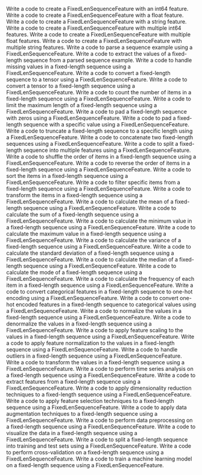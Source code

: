 Write a code to create a FixedLenSequenceFeature with an int64 feature.
Write a code to create a FixedLenSequenceFeature with a float feature.
Write a code to create a FixedLenSequenceFeature with a string feature.
Write a code to create a FixedLenSequenceFeature with multiple int64 features.
Write a code to create a FixedLenSequenceFeature with multiple float features.
Write a code to create a FixedLenSequenceFeature with multiple string features.
Write a code to parse a sequence example using a FixedLenSequenceFeature.
Write a code to extract the values of a fixed-length sequence from a parsed sequence example.
Write a code to handle missing values in a fixed-length sequence using a FixedLenSequenceFeature.
Write a code to convert a fixed-length sequence to a tensor using a FixedLenSequenceFeature.
Write a code to convert a tensor to a fixed-length sequence using a FixedLenSequenceFeature.
Write a code to count the number of items in a fixed-length sequence using a FixedLenSequenceFeature.
Write a code to limit the maximum length of a fixed-length sequence using a FixedLenSequenceFeature.
Write a code to pad a fixed-length sequence with zeros using a FixedLenSequenceFeature.
Write a code to pad a fixed-length sequence with a specific value using a FixedLenSequenceFeature.
Write a code to truncate a fixed-length sequence to a specific length using a FixedLenSequenceFeature.
Write a code to concatenate two fixed-length sequences using a FixedLenSequenceFeature.
Write a code to split a fixed-length sequence into multiple features using a FixedLenSequenceFeature.
Write a code to shuffle the order of items in a fixed-length sequence using a FixedLenSequenceFeature.
Write a code to reverse the order of items in a fixed-length sequence using a FixedLenSequenceFeature.
Write a code to sort the items in a fixed-length sequence using a FixedLenSequenceFeature.
Write a code to filter specific items from a fixed-length sequence using a FixedLenSequenceFeature.
Write a code to transform the items in a fixed-length sequence using a FixedLenSequenceFeature.
Write a code to calculate the mean of a fixed-length sequence using a FixedLenSequenceFeature.
Write a code to calculate the sum of a fixed-length sequence using a FixedLenSequenceFeature.
Write a code to calculate the minimum value in a fixed-length sequence using a FixedLenSequenceFeature.
Write a code to calculate the maximum value in a fixed-length sequence using a FixedLenSequenceFeature.
Write a code to calculate the variance of a fixed-length sequence using a FixedLenSequenceFeature.
Write a code to calculate the standard deviation of a fixed-length sequence using a FixedLenSequenceFeature.
Write a code to calculate the median of a fixed-length sequence using a FixedLenSequenceFeature.
Write a code to calculate the mode of a fixed-length sequence using a FixedLenSequenceFeature.
Write a code to calculate the frequency of each item in a fixed-length sequence using a FixedLenSequenceFeature.
Write a code to convert categorical features in a fixed-length sequence to one-hot encoding using a FixedLenSequenceFeature.
Write a code to convert one-hot encoded features in a fixed-length sequence to categorical values using a FixedLenSequenceFeature.
Write a code to normalize the values in a fixed-length sequence using a FixedLenSequenceFeature.
Write a code to denormalize the values in a fixed-length sequence using a FixedLenSequenceFeature.
Write a code to apply feature scaling to the values in a fixed-length sequence using a FixedLenSequenceFeature.
Write a code to apply feature normalization to the values in a fixed-length sequence using a FixedLenSequenceFeature.
Write a code to handle outliers in a fixed-length sequence using a FixedLenSequenceFeature.
Write a code to transform the values in a fixed-length sequence using a FixedLenSequenceFeature.
Write a code to perform time series analysis on a fixed-length sequence using a FixedLenSequenceFeature.
Write a code to extract features from a fixed-length sequence using a FixedLenSequenceFeature.
Write a code to apply dimensionality reduction techniques to a fixed-length sequence using a FixedLenSequenceFeature.
Write a code to apply feature selection techniques to a fixed-length sequence using a FixedLenSequenceFeature.
Write a code to apply data augmentation techniques to a fixed-length sequence using a FixedLenSequenceFeature.
Write a code to perform data preprocessing on a fixed-length sequence using a FixedLenSequenceFeature.
Write a code to visualize the data in a fixed-length sequence using a FixedLenSequenceFeature.
Write a code to split a fixed-length sequence into training and test sets using a FixedLenSequenceFeature.
Write a code to perform cross-validation on a fixed-length sequence using a FixedLenSequenceFeature.
Write a code to train a machine learning model on a fixed-length sequence using a FixedLenSequenceFeature.